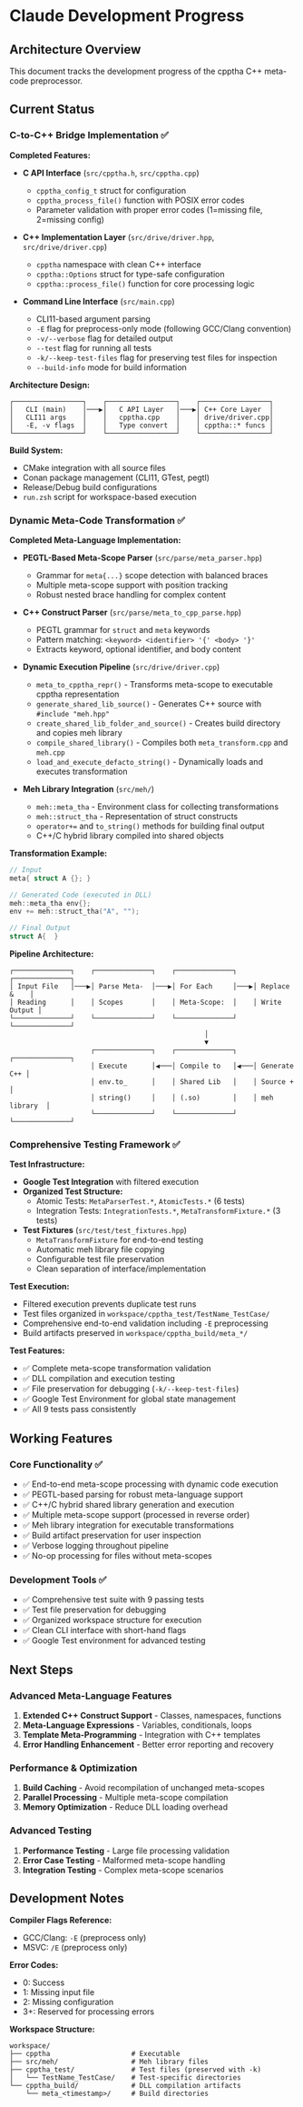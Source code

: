 # Claude Development Progress

## Architecture Overview

This document tracks the development progress of the cpptha C++ meta-code preprocessor.

## Current Status

### C-to-C++ Bridge Implementation ✅

**Completed Features:**
- **C API Interface** (`src/cpptha.h`, `src/cpptha.cpp`)
  - `cpptha_config_t` struct for configuration
  - `cpptha_process_file()` function with POSIX error codes
  - Parameter validation with proper error codes (1=missing file, 2=missing config)

- **C++ Implementation Layer** (`src/drive/driver.hpp`, `src/drive/driver.cpp`)
  - `cpptha` namespace with clean C++ interface
  - `cpptha::Options` struct for type-safe configuration
  - `cpptha::process_file()` function for core processing logic

- **Command Line Interface** (`src/main.cpp`)
  - CLI11-based argument parsing
  - `-E` flag for preprocess-only mode (following GCC/Clang convention)
  - `-v/--verbose` flag for detailed output
  - `--test` flag for running all tests
  - `-k/--keep-test-files` flag for preserving test files for inspection
  - `--build-info` mode for build information

**Architecture Design:**
```
┌─────────────────┐    ┌─────────────────┐    ┌─────────────────┐
│   CLI (main)    │───▶│   C API Layer   │───▶│ C++ Core Layer  │
│   CLI11 args    │    │   cpptha.cpp    │    │ drive/driver.cpp│
│   -E, -v flags  │    │   Type convert  │    │ cpptha::* funcs │
└─────────────────┘    └─────────────────┘    └─────────────────┘
```

**Build System:**
- CMake integration with all source files
- Conan package management (CLI11, GTest, pegtl)
- Release/Debug build configurations
- `run.zsh` script for workspace-based execution

### Dynamic Meta-Code Transformation ✅

**Completed Meta-Language Implementation:**
- **PEGTL-Based Meta-Scope Parser** (`src/parse/meta_parser.hpp`)
  - Grammar for `meta{...}` scope detection with balanced braces
  - Multiple meta-scope support with position tracking
  - Robust nested brace handling for complex content

- **C++ Construct Parser** (`src/parse/meta_to_cpp_parse.hpp`)
  - PEGTL grammar for `struct` and `meta` keywords
  - Pattern matching: `<keyword> <identifier> '{' <body> '}'`
  - Extracts keyword, optional identifier, and body content

- **Dynamic Execution Pipeline** (`src/drive/driver.cpp`)
  - `meta_to_cpptha_repr()` - Transforms meta-scope to executable cpptha representation
  - `generate_shared_lib_source()` - Generates C++ source with `#include "meh.hpp"`
  - `create_shared_lib_folder_and_source()` - Creates build directory and copies meh library
  - `compile_shared_library()` - Compiles both `meta_transform.cpp` and `meh.cpp`
  - `load_and_execute_defacto_string()` - Dynamically loads and executes transformation

- **Meh Library Integration** (`src/meh/`)
  - `meh::meta_tha` - Environment class for collecting transformations
  - `meh::struct_tha` - Representation of struct constructs
  - `operator+=` and `to_string()` methods for building final output
  - C++/C hybrid library compiled into shared objects

**Transformation Example:**
```cpp
// Input
meta{ struct A {}; }

// Generated Code (executed in DLL)
meh::meta_tha env{};
env += meh::struct_tha("A", "");

// Final Output  
struct A{  }
```

**Pipeline Architecture:**
```
┌──────────────┐    ┌──────────────┐    ┌──────────────┐    ┌──────────────┐
│ Input File   │───▶│ Parse Meta-  │───▶│ For Each     │───▶│ Replace &    │
│ Reading      │    │ Scopes       │    │ Meta-Scope:  │    │ Write Output │
└──────────────┘    └──────────────┘    └──────────────┘    └──────────────┘
                                                │
                                                ▼
                    ┌──────────────┐    ┌──────────────┐    ┌──────────────┐
                    │ Execute      │◀───│ Compile to   │◀───│ Generate C++ │
                    │ env.to_      │    │ Shared Lib   │    │ Source +     │
                    │ string()     │    │ (.so)        │    │ meh library  │
                    └──────────────┘    └──────────────┘    └──────────────┘
```

### Comprehensive Testing Framework ✅

**Test Infrastructure:**
- **Google Test Integration** with filtered execution
- **Organized Test Structure:**
  - Atomic Tests: `MetaParserTest.*`, `AtomicTests.*` (6 tests)
  - Integration Tests: `IntegrationTests.*`, `MetaTransformFixture.*` (3 tests)
- **Test Fixtures** (`src/test/test_fixtures.hpp`)
  - `MetaTransformFixture` for end-to-end testing
  - Automatic meh library file copying
  - Configurable test file preservation
  - Clean separation of interface/implementation

**Test Execution:**
- Filtered execution prevents duplicate test runs
- Test files organized in `workspace/cpptha_test/TestName_TestCase/`
- Comprehensive end-to-end validation including `-E` preprocessing
- Build artifacts preserved in `workspace/cpptha_build/meta_*/`

**Test Features:**
- ✅ Complete meta-scope transformation validation
- ✅ DLL compilation and execution testing  
- ✅ File preservation for debugging (`-k/--keep-test-files`)
- ✅ Google Test Environment for global state management
- ✅ All 9 tests pass consistently

## Working Features

### Core Functionality ✅
- ✅ End-to-end meta-scope processing with dynamic code execution
- ✅ PEGTL-based parsing for robust meta-language support
- ✅ C++/C hybrid shared library generation and execution
- ✅ Multiple meta-scope support (processed in reverse order)
- ✅ Meh library integration for executable transformations
- ✅ Build artifact preservation for user inspection
- ✅ Verbose logging throughout pipeline
- ✅ No-op processing for files without meta-scopes

### Development Tools ✅
- ✅ Comprehensive test suite with 9 passing tests
- ✅ Test file preservation for debugging
- ✅ Organized workspace structure for execution
- ✅ Clean CLI interface with short-hand flags
- ✅ Google Test environment for advanced testing

## Next Steps

### Advanced Meta-Language Features
1. **Extended C++ Construct Support** - Classes, namespaces, functions
2. **Meta-Language Expressions** - Variables, conditionals, loops
3. **Template Meta-Programming** - Integration with C++ templates
4. **Error Handling Enhancement** - Better error reporting and recovery

### Performance & Optimization
1. **Build Caching** - Avoid recompilation of unchanged meta-scopes
2. **Parallel Processing** - Multiple meta-scope compilation
3. **Memory Optimization** - Reduce DLL loading overhead

### Advanced Testing
1. **Performance Testing** - Large file processing validation
2. **Error Case Testing** - Malformed meta-scope handling
3. **Integration Testing** - Complex meta-scope scenarios

## Development Notes

**Compiler Flags Reference:**
- GCC/Clang: `-E` (preprocess only)
- MSVC: `/E` (preprocess only)

**Error Codes:**
- 0: Success
- 1: Missing input file
- 2: Missing configuration
- 3+: Reserved for processing errors

**Workspace Structure:**
```
workspace/
├── cpptha                    # Executable
├── src/meh/                  # Meh library files
├── cpptha_test/              # Test files (preserved with -k)
│   └── TestName_TestCase/    # Test-specific directories
└── cpptha_build/             # DLL compilation artifacts
    └── meta_<timestamp>/     # Build directories
```